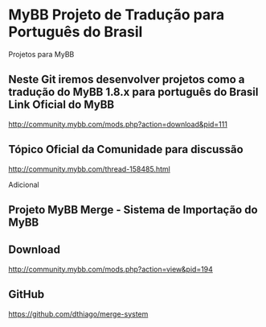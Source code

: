 MyBB Projeto de Tradução para Português do Brasil
====

Projetos para MyBB

Neste Git iremos desenvolver projetos como a tradução do MyBB 1.8.x para português do Brasil
Link Oficial do MyBB
---
http://community.mybb.com/mods.php?action=download&pid=111

Tópico Oficial da Comunidade para discussão
---
http://community.mybb.com/thread-158485.html

Adicional

Projeto MyBB Merge - Sistema de Importação do MyBB
---

Download 
---
http://community.mybb.com/mods.php?action=view&pid=194

GitHub 
---
https://github.com/dthiago/merge-system
